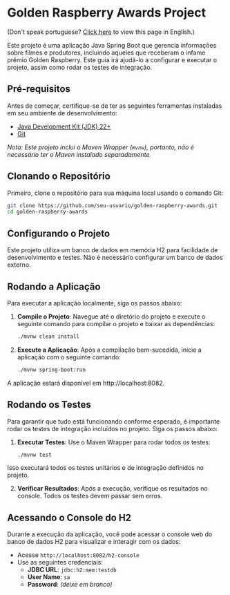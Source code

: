 # Golden Raspberry Awards Project

(Don't speak portuguese? [Click here](https://github.com/IsraelZG/goldenraspberry/blob/main/README-en.md) to view this page in English.)

Este projeto é uma aplicação Java Spring Boot que gerencia informações sobre filmes e produtores, incluindo aqueles que receberam o infame prêmio Golden Raspberry. Este guia irá ajudá-lo a configurar e executar o projeto, assim como rodar os testes de integração.

## Pré-requisitos

Antes de começar, certifique-se de ter as seguintes ferramentas instaladas em seu ambiente de desenvolvimento:

- [Java Development Kit (JDK) 22+](https://www.oracle.com/java/technologies/javase-jdk22-downloads.html)
- [Git](https://git-scm.com/)

*Nota: Este projeto inclui o Maven Wrapper (`mvnw`), portanto, não é necessário ter o Maven instalado separadamente.*

## Clonando o Repositório

Primeiro, clone o repositório para sua máquina local usando o comando Git:

```bash
git clone https://github.com/seu-usuario/golden-raspberry-awards.git
cd golden-raspberry-awards
```

## Configurando o Projeto

Este projeto utiliza um banco de dados em memória H2 para facilidade de desenvolvimento e testes. Não é necessário configurar um banco de dados externo.

## Rodando a Aplicação

Para executar a aplicação localmente, siga os passos abaixo:

1. **Compile o Projeto**: Navegue até o diretório do projeto e execute o seguinte comando para compilar o projeto e baixar as dependências:

   ```bash
   ./mvnw clean install
   ```
   
2. **Execute a Aplicação**: Após a compilação bem-sucedida, inicie a aplicação com o seguinte comando:

   ```bash
   ./mvnw spring-boot:run
   ```
A aplicação estará disponível em http://localhost:8082.

## Rodando os Testes

Para garantir que tudo está funcionando conforme esperado, é importante rodar os testes de integração incluídos no projeto. Siga os passos abaixo:

1. **Executar Testes**: Use o Maven Wrapper para rodar todos os testes:

   ```bash
   ./mvnw test

Isso executará todos os testes unitários e de integração definidos no projeto.

2. **Verificar Resultados**: Após a execução, verifique os resultados no console. Todos os testes devem passar sem erros.

## Acessando o Console do H2

Durante a execução da aplicação, você pode acessar o console web do banco de dados H2 para visualizar e interagir com os dados:

- Acesse `http://localhost:8082/h2-console`
- Use as seguintes credenciais:
  - **JDBC URL**: `jdbc:h2:mem:testdb`
  - **User Name**: `sa`
  - **Password**: *(deixe em branco)*



   
